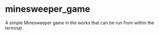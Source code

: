 # minesweeper_game
A simple Minesweeper game in the works that can be run from within the terminal.

